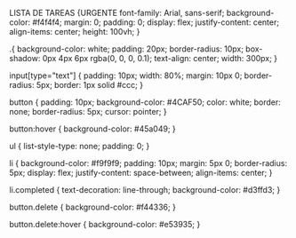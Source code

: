   LISTA DE TAREAS
{URGENTE
    font-family: Arial, sans-serif;
    background-color: #f4f4f4;
    margin: 0;
    padding: 0;
    display: flex;
    justify-content: center;
    align-items: center;
    height: 100vh;
}

.{
    background-color: white;
    padding: 20px;
    border-radius: 10px;
    box-shadow: 0px 4px 6px rgba(0, 0, 0, 0.1);
    text-align: center;
    width: 300px;
}

input[type="text"] {
    padding: 10px;
    width: 80%;
    margin: 10px 0;
    border-radius: 5px;
    border: 1px solid #ccc;
}

button {
    padding: 10px;
    background-color: #4CAF50;
    color: white;
    border: none;
    border-radius: 5px;
    cursor: pointer;
}

button:hover {
    background-color: #45a049;
}

ul {
    list-style-type: none;
    padding: 0;
}

li {
    background-color: #f9f9f9;
    padding: 10px;
    margin: 5px 0;
    border-radius: 5px;
    display: flex;
    justify-content: space-between;
    align-items: center;
}

li.completed {
    text-decoration: line-through;
    background-color: #d3ffd3;
}

button.delete {
    background-color: #f44336;
}

button.delete:hover {
    background-color: #e53935;
}
